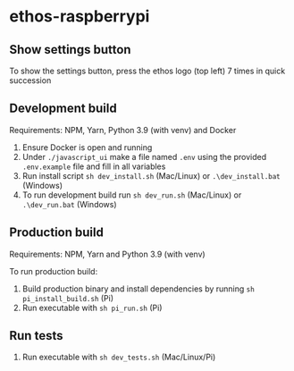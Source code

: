 # ethos-raspberrypi

## Show settings button

To show the settings button, press the ethos logo (top left) 7 times in quick succession

## Development build

Requirements: NPM, Yarn, Python 3.9 (with venv) and Docker

1. Ensure Docker is open and running
2. Under `./javascript_ui` make a file named `.env` using the provided `.env.example` file and fill in all variables
3. Run install script `sh dev_install.sh` (Mac/Linux) or `.\dev_install.bat` (Windows)
4. To run development build run `sh dev_run.sh` (Mac/Linux) or `.\dev_run.bat` (Windows)

## Production build

Requirements: NPM, Yarn and Python 3.9 (with venv)

To run production build:

1. Build production binary and install dependencies by running `sh pi_install_build.sh` (Pi)
2. Run executable with `sh pi_run.sh` (Pi)

## Run tests

1. Run executable with `sh dev_tests.sh` (Mac/Linux/Pi)
